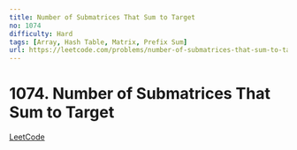 ```yaml
---
title: Number of Submatrices That Sum to Target
no: 1074
difficulty: Hard
tags: [Array, Hash Table, Matrix, Prefix Sum]
url: https://leetcode.com/problems/number-of-submatrices-that-sum-to-target/
---
```


# 1074. Number of Submatrices That Sum to Target

[LeetCode](https://leetcode.com/problems/number-of-submatrices-that-sum-to-target/)

